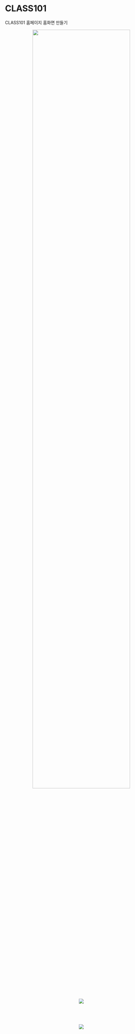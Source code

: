# CLASS101
CLASS101 홈페이지 홈화면 만들기
<p align='center'>
  <img width='80%' src='https://user-images.githubusercontent.com/91243121/173018186-4715f12f-d2b5-48fc-8648-174178dda46e.jpg'>
  <br><br><br><br><br>
  <img src='https://user-images.githubusercontent.com/91243121/173022870-5c82a127-6dc7-46b0-b62d-331250842a5e.png'>
  <br><br><br><br><br>
  <img src='https://user-images.githubusercontent.com/91243121/173022898-92a22026-4c61-46c4-af78-e826501b5d8c.png'>
</p>

